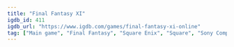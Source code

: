 ```yaml
---
title: "Final Fantasy XI"
igdb_id: 411
igdb_url: "https://www.igdb.com/games/final-fantasy-xi-online"
tag: ["Main game", "Final Fantasy", "Square Enix", "Square", "Sony Computer Entertainment", "Role-playing (RPG)", "Adventure", "Massively Multiplayer Online (MMO)", "Third person", "Action", "Fantasy"]
---
```

